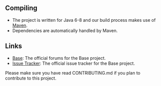Compiling
---------
* The project is written for Java 6-8 and our build process makes use of [Maven](http://maven.apache.org).
* Dependencies are automatically handled by Maven.

Links
---------
* [Base](http://parapvp.com/forums): The official forums for the Base project.
* [Issue Tracker](https://para-network.atlassian.net): The official issue tracker for the Base project.

Please make sure you have read CONTRIBUTING.md if you plan to contribute to this project.